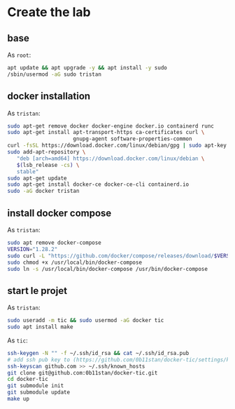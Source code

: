 # Create the lab

## base

As `root`:
```bash
apt update && apt upgrade -y && apt install -y sudo
/sbin/usermod -aG sudo tristan
```

## docker installation

As `tristan`:
```bash
sudo apt-get remove docker docker-engine docker.io containerd runc
sudo apt-get install apt-transport-https ca-certificates curl \
                     gnupg-agent software-properties-common
curl -fsSL https://download.docker.com/linux/debian/gpg | sudo apt-key add -
sudo add-apt-repository \
   "deb [arch=amd64] https://download.docker.com/linux/debian \
   $(lsb_release -cs) \
   stable"
sudo apt-get update
sudo apt-get install docker-ce docker-ce-cli containerd.io
sudo -aG docker tristan
```

## install docker compose

As `tristan`:
```bash
sudo apt remove docker-compose
VERSION="1.28.2"
sudo curl -L "https://github.com/docker/compose/releases/download/$VERSION/docker-compose-$(uname -s)-$(uname -m)" -o /usr/local/bin/docker-compose
sudo chmod +x /usr/local/bin/docker-compose
sudo ln -s /usr/local/bin/docker-compose /usr/bin/docker-compose
```

## start le projet

As `tristan`:
```bash
sudo useradd -m tic && sudo usermod -aG docker tic
sudo apt install make
```

As `tic`:
```bash
ssh-keygen -N "" -f ~/.ssh/id_rsa && cat ~/.ssh/id_rsa.pub
# add ssh pub key to (https://github.com/0b11stan/docker-tic/settings/keys)
ssh-keyscan github.com >> ~/.ssh/known_hosts
git clone git@github.com:0b11stan/docker-tic.git
cd docker-tic
git submodule init
git submodule update
make up
```
